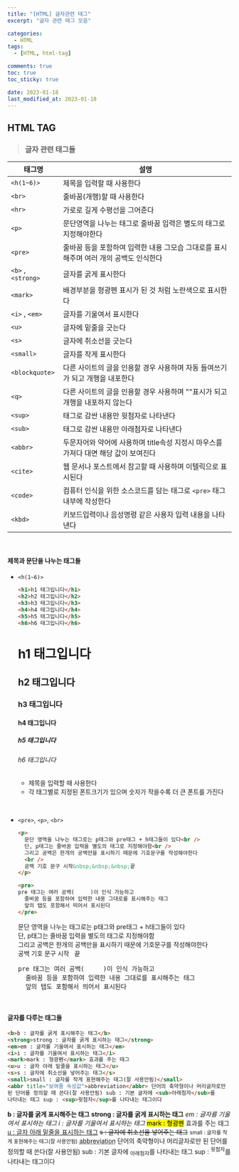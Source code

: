 ```yaml
---
title: "[HTML] 글자관련 태그"
excerpt: "글자 관련 태그 모음"

categories:
  - HTML
tags:
  - [HTML, html-tag]

comments: true
toc: true
toc_sticky: true

date: 2023-01-18
last_modified_at: 2023-01-18
---
```


## HTML TAG

> ### 글자 관련 태그들

| 태그명             | 설명                                                                                  |
| ------------------ | ------------------------------------------------------------------------------------- |
| `<h(1~6)>`         | 제목을 입력할 때 사용한다                                                             |
| `<br>`             | 줄바꿈(개행)할 때 사용한다                                                            |
| `<hr>`             | 가로로 길게 수평선을 그어준다                                                         |
| `<p>`              | 문단영역을 나누는 태그로 줄바꿈 입력은 별도의 태그로 지정해야한다                     |
| `<pre>`            | 줄바꿈 등을 포함하여 입력한 내용 그모습 그대로를 표시해주며 여러 개의 공백도 인식한다 |
| `<b>` , `<strong>` | 글자를 굵게 표시한다                                                                  |
| `<mark>`           | 배경부분을 형광펜 표시가 된 것 처럼 노란색으로 표시한다                               |
| `<i>` , `<em>`     | 글자를 기울여서 표시한다                                                              |
| `<u>`              | 글자에 밑줄을 긋는다                                                                  |
| `<s>`              | 글자에 취소선을 긋는다                                                                |
| `<small>`          | 글자를 작게 표시한다                                                                  |
| `<blockquote>`     | 다른 사이트의 글을 인용할 경우 사용하며 자동 들여쓰기가 되고 개행을 내포한다          |
| `<q>`              | 다른 사이트의 글을 인용할 경우 사용하며 ""표시가 되고 개행을 내포하지 않는다          |
| `<sup>`            | 태그로 감싼 내용만 윗첨자로 나타낸다                                                  |
| `<sub>`            | 태그로 감싼 내용만 아래첨자로 나타낸다                                                |
| `<abbr>`           | 두문자어와 약어에 사용하며 title속성 지정시 마우스를 가져다 대면 해당 값이 보여진다   |
| `<cite>`           | 웹 문서나 포스트에서 참고할 때 사용하며 이텔릭으로 표시된다                           |
| `<code>`           | 컴퓨터 인식을 위한 소스코드를 담는 태그로 `<pre>` 태그 내부에 작성한다                |
| `<kbd>`            | 키보드입력이나 음성명령 같은 사용자 입력 내용을 나타낸다                              |

<br>

#### 제목과 문단을 나누는 태그들

- `<h(1~6)>`

  ```html
  <h1>h1 태그입니다</h1>
  <h2>h2 태그입니다</h2>
  <h3>h3 태그입니다</h3>
  <h4>h4 태그입니다</h4>
  <h5>h5 태그입니다</h5>
  <h6>h6 태그입니다</h6>
  ```

    <h1>h1 태그입니다</h1>
    <h2>h2 태그입니다</h2>
    <h3>h3 태그입니다</h3>
    <h4>h4 태그입니다</h4>
    <h5>h5 태그입니다</h5>
    <h6>h6 태그입니다</h6>

  - 제목을 입력할 때 사용한다
  - 각 태그별로 지정된 폰트크기가 있으며 숫자가 작을수록 더 큰 폰트를 가진다

<br>

- `<pre>`, `<p>`, `<br>`

  ```html
  <p>
    문단 영역을 나누는 태그로는 p태그와 pre태그 + h태그들이 있다<br />
    단, p태그는 줄바꿈 입력을 별도의 태그로 지정해야함<br />
    그리고 공백은 한개의 공백만을 표시하기 때문에 기호문구를 작성해야한다
    <br />
    공백 기호 문구 시작&nbsp;&nbsp;&nbsp;끝
  </p>

  <pre>
  pre 태그는 여러 공백(     )이 인식 가능하고
    줄바꿈 등을 포함하여 입력한 내용 그대로를 표시해주는 태그
    앞의 탭도 포함해서 띄어서 표시된다
  </pre>
  ```

  <p>
  문단 영역을 나누는 태그로는 p태그와 pre태그 + h태그들이 있다<br />
  단, p태그는 줄바꿈 입력을 별도의 태그로 지정해야함<br />
  그리고 공백은 한개의 공백만을 표시하기 때문에 기호문구를 작성해야한다
  <br />
  공백 기호 문구 시작&nbsp;&nbsp;&nbsp;끝
  </p>

  <pre>
  pre 태그는 여러 공백(     )이 인식 가능하고
    줄바꿈 등을 포함하여 입력한 내용 그대로를 표시해주는 태그
    앞의 탭도 포함해서 띄어서 표시된다
  </pre>

<br>

#### 글자를 다루는 태그들

```html
<b>b : 글자를 굵게 표시해주는 태그</b>
<strong>strong : 글자를 굵게 표시하는 태그</strong>
<em>em : 글자를 기울여서 표시하는 태그</em>
<i>i : 글자를 기울여서 표시하는 태그</i>
<mark>mark : 형광펜</mark> 효과를 주는 태그
<u>u : 글자 아래 밑줄을 표시하는 태그</u>
<s>s : 글자에 취소선을 넣어주는 태그</s>
<small>small : 글자를 작게 표현해주는 태그(잘 사용안됨)</small>
<abbr title="보여줄 속성값">abbreviation</abbr> 단어의 축약형이나 머리글자로만
된 단어를 정의할 때 쓴다(잘 사용안됨) sub : 기본 글자에 <sub>아래첨자</sub>를
나타내는 태그 sup : <sup>윗첨자</sup>를 나타내는 태그이다
```

<b>b : 글자를 굵게 표시해주는 태그</b>
<strong>strong : 글자를 굵게 표시하는 태그</strong>
<em>em : 글자를 기울여서 표시하는 태그</em>
<i>i : 글자를 기울여서 표시하는 태그</i>
<mark>mark : 형광펜</mark> 효과를 주는 태그
<u>u : 글자 아래 밑줄을 표시하는 태그</u>
<s>s : 글자에 취소선을 넣어주는 태그</s>
<small>small : 글자를 작게 표현해주는 태그(잘 사용안됨)</small>
<abbr title="보여줄 속성값">abbreviation</abbr> 단어의 축약형이나 머리글자로만 된 단어를 정의할 때 쓴다(잘 사용안됨)
sub : 기본 글자에 <sub>아래첨자</sub>를 나타내는 태그
sup : <sup>윗첨자</sup>를 나타내는 태그이다
